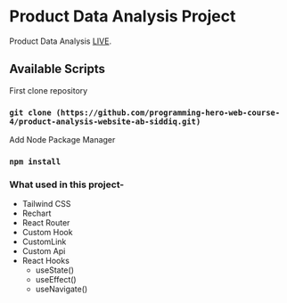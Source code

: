 # Product Data Analysis Project

Product Data Analysis [LIVE](https://product-data-analysis.netlify.app/).

## Available Scripts

First clone repository

### `git clone (https://github.com/programming-hero-web-course-4/product-analysis-website-ab-siddiq.git)`

Add Node Package Manager

### `npm install`

### What used in this project-
- Tailwind CSS
- Rechart
- React Router
- Custom Hook
- CustomLink
- Custom Api
- React Hooks
  - useState()
  - useEffect()
  - useNavigate()
